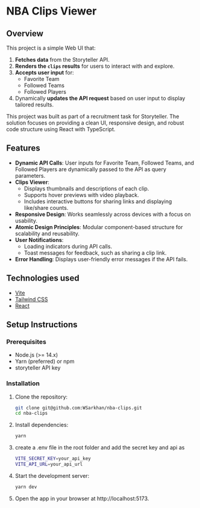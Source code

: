 # NBA Clips Viewer

## Overview

This project is a simple Web UI that:

1. **Fetches data** from the Storyteller API.
2. **Renders the `clips` results** for users to interact with and explore.
3. **Accepts user input** for:
   - Favorite Team
   - Followed Teams
   - Followed Players
4. Dynamically **updates the API request** based on user input to display tailored results.

This project was built as part of a recruitment task for Storyteller. The solution focuses on providing a clean UI, responsive design, and robust code structure using React with TypeScript.

## Features

- **Dynamic API Calls**: User inputs for Favorite Team, Followed Teams, and Followed Players are dynamically passed to the API as query parameters.
- **Clips Viewer**:
  - Displays thumbnails and descriptions of each clip.
  - Supports hover previews with video playback.
  - Includes interactive buttons for sharing links and displaying like/share counts.
- **Responsive Design**: Works seamlessly across devices with a focus on usability.
- **Atomic Design Principles**: Modular component-based structure for scalability and reusability.
- **User Notifications**:
  - Loading indicators during API calls.
  - Toast messages for feedback, such as sharing a clip link.
- **Error Handling**: Displays user-friendly error messages if the API fails.

## Technologies used 

- [Vite](https://vite.dev/guide/)
- [Tailwind CSS](https://tailwindcss.com/docs/installation)
- [React](https://react.dev/learn)

## Setup Instructions

### Prerequisites

- Node.js (>= 14.x)
- Yarn (preferred) or npm
- storyteller API key

### Installation

1. Clone the repository:

   ```bash
   git clone git@github.com:WSarkhan/nba-clips.git
   cd nba-clips
   ```

2. Install dependencies:

   ```bash
   yarn
   ```

3. create a .env file in the root folder and add the secret key and api as

   ```bash
   VITE_SECRET_KEY=your_api_key
   VITE_API_URL=your_api_url
   ```

4. Start the development server:

   ```bash
   yarn dev
   ```

5. Open the app in your browser at http://localhost:5173.
